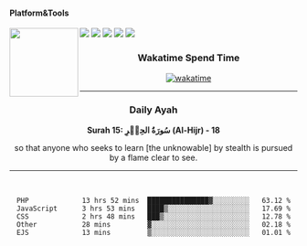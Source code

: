 #### Platform&Tools

[![](https://img.shields.io/badge/-NPM-cb3837?style=flat-square&logo=npm&logoColor=white)](https://npmjs.com/)
[![](https://img.shields.io/badge/PHP-777BB4?style=flat-square&logo=php&logoColor=white)](https://nodejs.org/)
[![](https://img.shields.io/badge/Julia-9558B2?style=flat-square&logo=julia&logoColor=white)](https://nodejs.org/)
<img src="https://avatars.githubusercontent.com/u/31664438?v=4" width="120" align="left">
[![](https://img.shields.io/badge/-Node.js-43853d?style=flat-square&logo=node.js&logoColor=ffffff)](https://nodejs.org/)
[![](https://img.shields.io/badge/Visual_Studio_Code-0078D4?style=flat-square&logo=visual%20studio%20code&logoColor=white)](https://nodejs.org/)

<center>
  
### Wakatime Spend Time 
  
[![wakatime](https://wakatime.com/badge/user/87646243-158a-4241-a3cb-668e1fa2dbb8.svg)](https://wakatime.com/@87646243-158a-4241-a3cb-668e1fa2dbb8)
               

_______ 
### Daily Ayah

<!--START_SECTION:quran-->

**Surah 15: سُورَةُ الحِجۡرِ (Al-Hijr) - 18**

so that anyone who seeks to learn [the unknowable] by stealth is pursued by a flame clear to see.
 <!--END_SECTION:quran-->

  
                       
                                             
_______

&nbsp;&nbsp;     &nbsp;&nbsp;    &nbsp;&nbsp;   &nbsp;&nbsp;
 
<!--START_SECTION:waka-->

```text
PHP             13 hrs 52 mins  ███████████████▓░░░░░░░░░   63.12 %
JavaScript      3 hrs 53 mins   ████▒░░░░░░░░░░░░░░░░░░░░   17.69 %
CSS             2 hrs 48 mins   ███▒░░░░░░░░░░░░░░░░░░░░░   12.78 %
Other           28 mins         ▓░░░░░░░░░░░░░░░░░░░░░░░░   02.18 %
EJS             13 mins         ▒░░░░░░░░░░░░░░░░░░░░░░░░   01.01 %
```

<!--END_SECTION:waka-->
